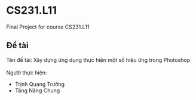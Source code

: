 # CS231.L11
Final Project for course CS231.L11

## Đề tài 
Tên đề tài: Xây dựng ứng dụng thực hiện một số hiệu ứng trong Photoshop \
\
Người thực hiện:
* Trịnh Quang Trường
* Tăng Năng Chung
